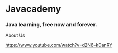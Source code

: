 # Javacademy
### Java learning, free now and forever.
<p> 
  About Us
</p>

<a href = "Link to meme"> https://www.youtube.com/watch?v=d2N6-kDanRY </a>
